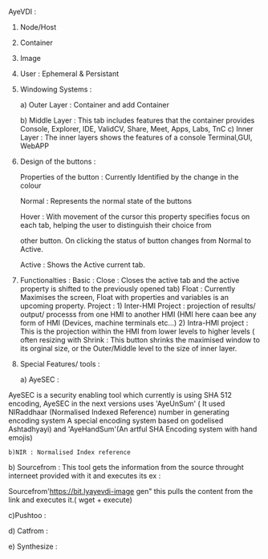 AyeVDI :
1) Node/Host

2) Container

3) Image

4) User : Ephemeral & Persistant

5) Windowing Systems :

    a) Outer Layer : Container and add Container
    
    b) Middle Layer : This tab includes features that the container provides Console, Explorer, IDE, ValidCV, Share, Meet, Apps, Labs, TnC
    c) Inner Layer :  The inner layers shows the features of a console Terminal,GUI, WebAPP
    
6) Design of the buttons :

     Properties of the button : Currently Identified by the change in the colour
     
     Normal : Represents the normal state of the buttons
     
     Hover : With movement of the cursor this property specifies focus on each tab, helping the user to distinguish their choice from
     
     other button. On clicking the status of button changes from Normal to Active.
     
     Active : Shows the Active current tab.
   
6) Functionalties :
    Basic : Close : Closes the active tab and the active property is shifted to the previously opened tab)
            Float : Currently Maximises the screen, Float with properties and variables is an upcoming property.
            Project : 1) Inter-HMI Project :  projection of results/ output/ processs from one HMI to another HMI  (HMI here caan bee any                         form of HMI (Devices, machine terminals etc...)
                      2) Intra-HMI project : This is the projection within the HMI from lower levels to higher levels ( often resizing with 
            Shrink :  This button shrinks the maximised window to its orginal size, or the Outer/Middle level to the size of inner layer.

    
 7) Special Features/ tools :
 
    a) AyeSEC :

AyeSEC is a security enabling tool which currently is using SHA 512 encoding, AyeSEC in the next versions uses 'AyeUnSum' ( It used NIRaddhaar (Normalised Indexed Reference) number in generating encoding system A special encoding system based on godelised Ashtadhyayi) and 'AyeHandSum'(An artful SHA Encoding system with hand emojis)

    b)NIR : Normalised Index reference 
    
   b) Sourcefrom : This tool gets the information from the source throught interneet provided with it and executes its ex :
   
   Sourcefrom'https://bit.lyayevdi-image gen" this pulls the content from the link and executes it.( wget + execute)
   
   c)Pushtoo :
   
   d) Catfrom :
   
   e) Synthesize :
  
  
  
   
   
